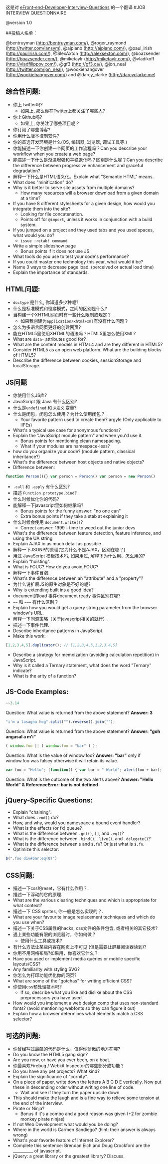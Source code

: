这是对 [eFront-end-Developer-Interview-Questions](https://github.com/darcyclarke/Front-end-Developer-Interview-Questions) 的一个翻译
#JOB INTERVIEW QUESTIONNAIRE

@version 1.0
 
##投稿人名单：

@bentruyman (http://bentruyman.com/), @roger_raymond (http://twitter.com/iansym), @ajpiano (http://ajpiano.com/), @paul_irish (http://paulirish.com/), @SlexAxton (http://alexsexton.com/), @boazsender (http://boazsender.com/), @miketaylr (http://miketaylr.com/), @vladikoff (http://vladfilippov.com/), @gf3 (http://gf3.ca/), @jon_neal (http://twitter.com/jon_neal), @wookiehangover (http://wookiehangover.com/) and @darcy_clarke (http://darcyclarke.me)

## 综合性问题:

* 你上Twitter吗? 
	* 如果上, 那么你在Twitter上都关注了哪些人?
* 你上Github吗? 
	* 如果上, 你关注了哪些项目呢？  
* 你订阅了哪些博客? 
* 你用什么版本控制软件? 
* 你的首选开发环境是什么(OS, 编辑器, 浏览器, 调试工具等.) 
* 你能描述一下你创建一个网页的工作流程吗？Can you describe your workflow when you create a web page? 
* 能描述一下什么是渐进增强和平稳退化吗？区别是什么呢？Can you describe the difference between progressive enhancement and graceful degradation? 
* 解释一下什么是HTML语义化。Explain what "Semantic HTML" means. 
* What does "minification" do? 
* Why is it better to serve site assets from multiple domains? 
	* How many resources will a browser download from a given domain at a time?  
* If you have 8 different stylesheets for a given design, how would you integrate them into the site? 
	* Looking for file concatenation.
	* Points off for `@import`, unless it works in conjunction with a build system.  
* If you jumped on a project and they used tabs and you used spaces, what would you do? 
	* `issue :retab! command`
* Write a simple slideshow page 
	* Bonus points if it does not use JS.  
* What tools do you use to test your code's performance? 
* If you could master one technology this year, what would it be? 
* Name 3 ways to decrease page load. (perceived or actual load time) 
* Explain the importance of standards.  

## HTML问题:

* `doctype` 是什么, 你知道多少种呢? 
* 什么是标准模式和怪癖模式，之间的区别是什么? 
* 当构建一个XHTML网页时有一些什么限制或规定？ 
	* 如果我创建为`application/xhtml+xml`有没有什么问题？
* 怎么为多语言网页更好的创建网页? 
* 能在HTML5里使用XHTML的语法吗？HTML5里怎么使用XML? 
* What are `data-` attributes good for? 
* What are the content models in HTML4 and are they different in HTML5? 
* Consider HTML5 as an open web platform. What are the building blocks of HTML5? 
* Describe the difference between cookies, sessionStorage and localStorage.  

## JS问题

* 你使用什么JS库? 
* JavaScript 跟 Java 有什么区别? 
* 什么是`undefined` 和 `未定义` 变量? 
* 什么是闭包，闭包怎么使用 ? 为什么使用闭包？ 
	* Your favorite pattern used to create them? argyle (Only applicable to IIFEs)  
* What's a typical use case for anonymous functions? 
* Explain the "JavaScript module pattern" and when you'd use it. 
	* Bonus points for mentioning clean namespacing. 
	* What if your modules are namespace-less?  
* how do you organize your code? (module pattern, classical inheritance?) 
* What's the difference between host objects and native objects? 
* Difference between: 
```javascript
function Person(){} var person = Person() var person = new Person()
```
*  `.call` 和 `.apply` 有什么区别? 
* 描述 `Function.prototype.bind`? 
* 什么时候优化你的代码? 
* 能解释一下javascript里如何继承吗? 
	* Bonus points for the funny answer: "no one can" 
	* Extra bonus points if they take a stab at explaining it  
* 什么时候会使用 `document.write()`? 
	* Correct answer: 1999 - time to weed out the junior devs  
* What's the difference between feature detection, feature inference, and using the UA string 
* Explain AJAX in as much detail as possible 
* 解释一下JSONP的原理(它为什么不是AJAX，区别在哪？) 
* 用过 JavaScript 模板技术吗, 如果用过, 解释下为什么用、怎么用的? 
* Explain "hoisting". 
* What is FOUC? How do you avoid FOUC? 
* 解释一下事件冒泡. 
* What's the difference between an "attribute" and a "property"? 
* 为什么说扩展JS的原生对象是不好的呢? 
* Why is extending built ins a good idea? 
* document的load 事件document ready 事件区别在哪? 
* `==` 和 `===` 有什么区别？
* Explain how you would get a query string parameter from the browser window's URL. 
* 解释一下同源策略（关于javascript相关的就行）. 
* 描述一下事件代理. 
* Describe inheritance patterns in JavaScript. 
* Make this work: 
```javascript
[1,2,3,4,5].duplicator(); // [1,2,3,4,5,1,2,3,4,5]
```
* Describe a strategy for memoization (avoiding calculation repetition) in JavaScript. 
* Why is it called a Ternary statement, what does the word "Ternary" indicate? 
* What is the arity of a function?  

## JS-Code Examples:

```javascript
~~3.14
```
Question: What value is returned from the above statement? 
**Answer: 3** 

```javascript
"i'm a lasagna hog".split("").reverse().join("");
```
Question: What value is returned from the above statement? 
**Answer: "goh angasal a m'i"** 

```javascript
( window.foo || ( window.foo = "bar" ) );
```
Question: What is the value of window.foo? 
**Answer: "bar"** 
only if window.foo was falsey otherwise it will retain its value.

```javascript
var foo = "Hello"; (function() { var bar = " World"; alert(foo + bar); })(); alert(foo + bar);
```
Question: What is the outcome of the two alerts above? 
**Answer: "Hello World" & ReferenceError: bar is not defined** 

## jQuery-Specific Questions:

* Explain "chaining". 
* What does `.end()` do? 
* How, and why, would you namespace a bound event handler? 
* What is the effects (or fx) queue? 
* What is the difference between `.get()`, `[]`, and `.eq()`? 
* What is the difference between `.bind()`, `.live()`, and `.delegate()`? 
* What is the difference between `$` and `$.fn`? Or just what is `$.fn`. 
* Optimize this selector: 
```javascript
$(".foo div#bar:eq(0)")
```

## CSS问题:

* 描述一下css的reset，它有什么作用？. 
* 描述一下浮动的它的原理. 
* What are the various clearing techniques and which is appropriate for what context? 
* 描述一下 CSS sprites, 你一般是怎么实现的？. 
* What are your favourite image replacement techniques and which do you use when? 
* 描述一下关于CSS属性的hacks, css文件的条件包含, 或者相关的其它技术? 
* 遇上某些功能有限的浏览器时，你如何做？
	* 使用什么工具或技术?  
* 有什么方法让某些内容在网页上不可见 (但是需要让屏幕阅读器读到)? 
* 你用不用网格布局?如果用，你喜欢它什么？
* Have you used or implement media queries or mobile specific layouts/CSS? 
* Any familiarity with styling SVG? 
* 你怎么为打印功能优化你的网页? 
* What are some of the "gotchas" for writing efficient CSS? 
* 你使用css预处理技术吗? 
	* If so, describe what you like and dislike about the CSS preprocessors you have used. 
* How would you implement a web design comp that uses non-standard fonts? (avoid mentioning webfonts so they can figure it out) 
* Explain how a browser determines what elements match a CSS selector?  

## 可选的问题:

* 你曾经写过最酷的代码是什么，值得你骄傲的地方在哪? 
* Do you know the HTML5 gang sign? 
* Are you now, or have you ever been, on a boat. 
* 你最喜欢Firebug / Webkit Inspector的哪些部分或功能？
* Do you have any pet projects? What kind? 
* Explain the significance of "cornify". 
* On a piece of paper, write down the letters A B C D E vertically. Now put these in descending order without writing one line of code. 
	* Wait and see if they turn the paper upside down
* This should make the laugh and is a fine way to relieve some tension at the end of the interview.  
* Pirate or Ninja? 
	* Bonus if it's a combo and a good reason was given (+2 for zombie monkey pirate ninjas) 
* If not Web Development what would you be doing? 
* Where in the world is Carmen Sandiego? (hint: their answer is always wrong) 
* What's your favorite feature of Internet Explorer?
* Complete this sentence: Brendan Eich and Doug Crockford are the __________ of javascript.
* jQuery: a great library or the greatest library? Discuss.
